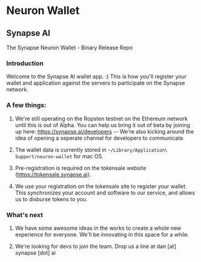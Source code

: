 # Neuron Wallet
## Synapse AI

The Synapse Neuron Wallet - Binary Release Repo

### Introduction

Welcome to the Synapse AI wallet app. :) This is how you'll register your wallet and application against the servers to participate on the Synapse network. 

### A few things:

1. We're still operating on the Ropsten testnet on the Ethereum network until this is out of Alpha. You can help us bring it out of beta by joining up here: https://synapse.ai/developers -- We're also kicking around the idea of opening a seperate channel for developers to communicate.

2. The wallet data is currently stored in `~/Library/Application\ Support/neuron-wallet` for mac OS.

3. Pre-registration is required on the tokensale website (https://tokensale.synapse.ai). 

4. We use your registration on the tokensale site to register your wallet. This synchronizes your account and software to our service, and allows us to disburse tokens to you.


### What's next

1. We have some awesome ideas in the works to create a whole new experience for everyone. We'll be innovating in this space for a while.

2. We're looking for devs to join the team. Drop us a line at dan [at] synapse [dot] ai
